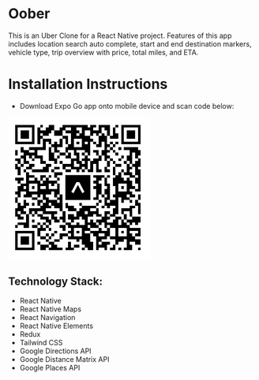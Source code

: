 # Oober
This is an Uber Clone for a React Native project. Features of this app includes location search auto complete, start and end destination markers, vehicle type, trip overview with price, total miles, and ETA.

# Installation Instructions
- Download Expo Go app onto mobile device and scan code below:

![qr code](./assets/qrcode.png)

## Technology Stack:
- React Native
- React Native Maps
- React Navigation
- React Native Elements
- Redux
- Tailwind CSS
- Google Directions API
- Google Distance Matrix API
- Google Places API
